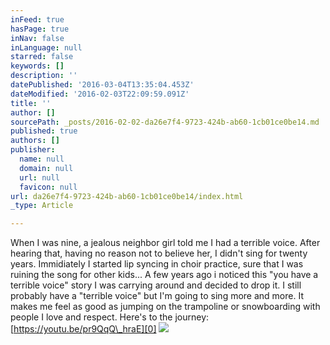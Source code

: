 ```yaml
---
inFeed: true
hasPage: true
inNav: false
inLanguage: null
starred: false
keywords: []
description: ''
datePublished: '2016-03-04T13:35:04.453Z'
dateModified: '2016-02-03T22:09:59.091Z'
title: ''
author: []
sourcePath: _posts/2016-02-02-da26e7f4-9723-424b-ab60-1cb01ce0be14.md
published: true
authors: []
publisher:
  name: null
  domain: null
  url: null
  favicon: null
url: da26e7f4-9723-424b-ab60-1cb01ce0be14/index.html
_type: Article

---
```

When I was nine, a jealous neighbor girl told me I had a terrible voice. After hearing that, having no reason not to believe her, I didn't sing for twenty years. Immidiately I started lip syncing in choir practice, sure that I was ruining the song for other kids... A few years ago i noticed this "you have a terrible voice" story I was carrying around and decided to drop it. I still probably have a "terrible voice" but I'm going to sing more and more. It makes me feel as good as jumping on the trampoline or snowboarding with people I love and respect. Here's to the journey: [https://youtu.be/pr9QqQ\_hraE][0]
![](https://the-grid-user-content.s3-us-west-2.amazonaws.com/3f8bca75-469b-4267-a1c9-af1f0d4ebac5.png)

[0]: https://youtu.be/pr9QqQ_hraE